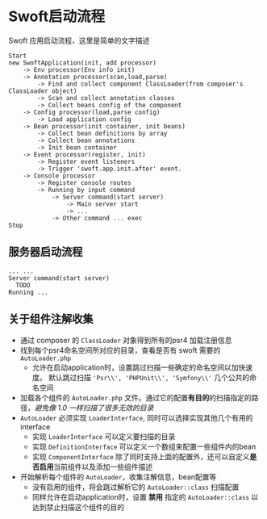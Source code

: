 # Swoft启动流程

Swoft 应用启动流程，这里是简单的文字描述

```text
Start
new SwoftApplication(init, add processor)
    -> Env processor(Env info init)
    -> Annotation processor(scan,load,parse)
        -> Find and collect component ClassLoader(from composer's ClassLoader object)
        -> Scan and collect annotation classes
        -> Collect beans config of the component
    -> Config processor(load,parse config)
        -> Load application config
    -> Bean processor(init container, init beans)
        -> Collect bean definitions by array
        -> Collect bean annotations
        -> Init bean container
    -> Event processor(register, init)
        -> Register event listeners
        -> Trigger 'swoft.app.init.after' event.
    -> Console processor
        -> Register console routes
        -> Running by input command
            -> Server command(start server)
                -> Main server start
                -> ...
            -> Other command ... exec 
Stop
```

## 服务器启动流程

```text
... ...
Server command(start server)
  TODO
Running ...
```

## 关于组件注解收集

- 通过 composer 的 `ClassLoader` 对象得到所有的psr4 加载注册信息
- 找到每个psr4命名空间所对应的目录，查看是否有 swoft 需要的 `AutoLoader.php`
  - 允许在启动application时，设置跳过扫描一些确定的命名空间以加快速度。 默认跳过扫描 `'Psr\\', 'PHPUnit\\', 'Symfony\\'` 几个公共的命名空间
- 加载各个组件的 `AutoLoader.php` 文件。通过它的配置**有目的**的扫描指定的路径，_避免像 1.0 一样扫描了很多无效的目录_
- `AutoLoader` 必须实现 `LoaderInterface`, 同时可以选择实现其他几个有用的interface
  - 实现 `LoaderInterface` 可以定义要扫描的目录
  - 实现 `DefinitionInterface` 可以定义一个数组来配置一些组件内的bean
  - 实现 `ComponentInterface` 除了同时支持上面的配置外，还可以自定义**是否启用**当前组件以及添加一些组件描述
- 开始解析每个组件的 `AutoLoader`，收集注解信息，bean配置等
  - 没有启用的组件，将会跳过解析它的 `AutoLoader::class` 扫描配置
  - 同样允许在启动application时，设置 **禁用** 指定的 `AutoLoader::class` 以达到禁止扫描这个组件的目的

